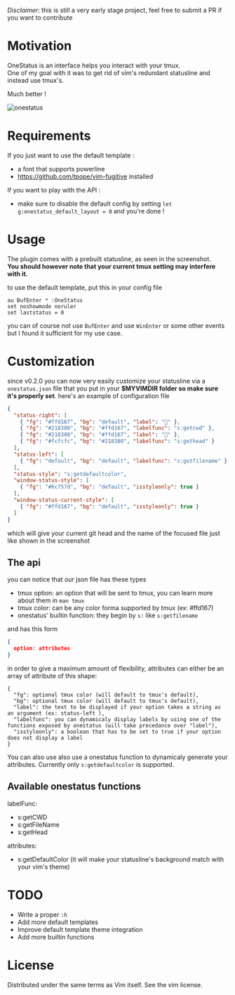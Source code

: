 *Disclaimer*: this is still a very early stage project, feel free to submit a PR if you want to contribute

# Motivation
OneStatus is an interface helps you interact with your tmux.<br>
One of my goal with it was to get rid of vim's redundant statusline and instead use tmux's.

Much better !

![onestatus](https://user-images.githubusercontent.com/26607946/90639803-7f947f00-e22f-11ea-863e-e347f9379dfe.png)

# Requirements
If you just want to use the default template :
 - a font that supports powerline
 - https://github.com/tpope/vim-fugitive installed

If you want to play with the API :
 - make sure to disable the default config by setting
 `let g:onestatus_default_layout = 0`
  and you're done !

# Usage
The plugin comes with a prebuilt statusline, as seen in the screenshot.<br>
**You should however note that your current tmux setting may interfere with it.**

to use the default template, put this in your config file
```
au BufEnter * :OneStatus
set noshowmode noruler
set laststatus = 0
```
you can of course not use `BufEnter` and use `WinEnter` or some other events but I found it sufficient for my use case.

# Customization
since v0.2.0 you can now very easily customize your statusline via a `onestatus.json` file that you put in your **$MYVIMDIR folder so make sure it's properly set**.
here's an example of configuration file

```json
{
  "status-right": [
    { "fg": "#ffd167", "bg": "default", "label": "" },
    { "fg": "#218380", "bg": "#ffd167", "labelfunc": "s:getcwd" },
    { "fg": "#218380", "bg": "#ffd167", "label": "" },
    { "fg": "#fcfcfc", "bg": "#218380", "labelfunc": "s:gethead" }
  ],
  "status-left": [
    { "fg": "default", "bg": "default", "labelfunc": "s:getfilename" }
  ],
  "status-style": "s:getdefaultcolor",
  "window-status-style": [
    { "fg": "#6c757d", "bg": "default", "isstyleonly": true }
  ],
  "window-status-current-style": [
    { "fg": "#ffd167", "bg": "default", "isstyleonly": true }
  ]
}
```

which will give your current git head and the name of the focused file just like shown in the screenshot

## The api
you can notice that our json file has these types
- tmux option: an option that will be sent to tmux, you can learn more about them in `man tmux` 
- tmux color: can be any color forma supported by tmux (ex: #ffd167)
- onestatus' builtin function: they begin by `s:` like `s:getfilename`

and has this form
```json
{
  option: attributes
}
```
in order to give a maximum amount of flexibility, attributes can either be an array of attribute of this shape:
```
{
  "fg": optional tmux color (will default to tmux's default),
  "bg": optional tmux color (will default to tmux's default),
  "label": the text to be displayed if your option takes a string as an argument (ex: status-left ),
  "labelfunc": you can dynamicaly display labels by using one of the functions exposed by onestatus (will take precedance over "label"),
  "isstyleonly": a boolean that has to be set to true if your option does not display a label
}
```

You can also use also use a onestatus function to dynamicaly generate your attributes.
Currently only `s:getdefaultcolor` is supported.

## Available onestatus functions
labelFunc:
- s:getCWD
- s:getFileName
- s:getHead

attributes:
- s:getDefaultColor (it will make your statusline's background match with your vim's theme)

# TODO
- Write a proper `:h`
- Add more default templates
- Improve default template theme integration
- Add more builtin functions

# License
Distributed under the same terms as Vim itself. See the vim license.
